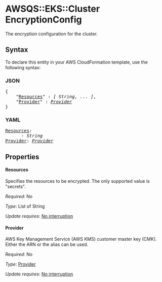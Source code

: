 # AWSQS::EKS::Cluster EncryptionConfig

The encryption configuration for the cluster.

## Syntax

To declare this entity in your AWS CloudFormation template, use the following syntax:

### JSON

<pre>
{
    "<a href="#resources" title="Resources">Resources</a>" : <i>[ String, ... ]</i>,
    "<a href="#provider" title="Provider">Provider</a>" : <i><a href="encryptionconfig-provider.md">Provider</a></i>
}
</pre>

### YAML

<pre>
<a href="#resources" title="Resources">Resources</a>: <i>
      - String</i>
<a href="#provider" title="Provider">Provider</a>: <i><a href="encryptionconfig-provider.md">Provider</a></i>
</pre>

## Properties

#### Resources

Specifies the resources to be encrypted. The only supported value is "secrets".

_Required_: No

_Type_: List of String

_Update requires_: [No interruption](https://docs.aws.amazon.com/AWSCloudFormation/latest/UserGuide/using-cfn-updating-stacks-update-behaviors.html#update-no-interrupt)

#### Provider

AWS Key Management Service (AWS KMS) customer master key (CMK). Either the ARN or the alias can be used.

_Required_: No

_Type_: <a href="encryptionconfig-provider.md">Provider</a>

_Update requires_: [No interruption](https://docs.aws.amazon.com/AWSCloudFormation/latest/UserGuide/using-cfn-updating-stacks-update-behaviors.html#update-no-interrupt)

